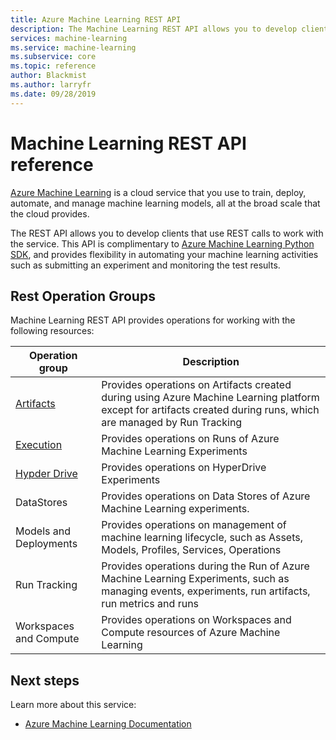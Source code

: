 ```yaml
---
title: Azure Machine Learning REST API 
description: The Machine Learning REST API allows you to develop clients that use REST calls to work with the service. This API is complimentary to Azure ML Python SDK and provides flexibility in automating your machine learning activities such as submitting an experiment and monitoring the test results. 
services: machine-learning
ms.service: machine-learning
ms.subservice: core
ms.topic: reference
author: Blackmist
ms.author: larryfr
ms.date: 09/28/2019
---
```


# Machine Learning REST API reference

[Azure Machine Learning](https://docs.microsoft.com/azure/machine-learning/) is a cloud service that you use to train, deploy, automate, and manage machine learning models, all at the broad scale that the cloud provides.

The REST API allows you to develop clients that use REST calls to work with the service. This API is complimentary to [Azure Machine Learning Python SDK](https://docs.microsoft.com/python/api/overview/azure/ml/intro?view=azure-ml-py), and provides flexibility in automating your machine learning activities such as submitting an experiment and monitoring the test results. 

## Rest Operation Groups

Machine Learning REST API provides operations for working with the following resources:

| Operation group | Description                                                        |
|-----------------|--------------------------------------------------------------------|
| [Artifacts](https://docs.microsoft.com/rest/api/machinelearningservices/artifacts?branch=mltest) | Provides operations on Artifacts created during using Azure Machine Learning platform except for artifacts created during runs, which are managed by Run Tracking|
| [Execution](https://docs.microsoft.com/rest/api/machinelearningservices/execution?branch=mltest) | Provides operations on Runs of Azure Machine Learning Experiments |
| [Hypder Drive](https://docs.microsoft.com/rest/api/machinelearningservices/hyperdrive?branch=mltest) | Provides operations on HyperDrive Experiments |
| DataStores | Provides operations on Data Stores of Azure Machine Learning experiments.|
| Models and Deployments | Provides operations on management of machine learning lifecycle, such as Assets, Models, Profiles, Services, Operations |
| Run Tracking| Provides operations during the Run of Azure Machine Learning Experiments, such as managing events, experiments, run artifacts, run metrics and runs |
| Workspaces and Compute | Provides operations on Workspaces and Compute resources of Azure Machine Learning|

## Next steps

Learn more about this service:
* [Azure Machine Learning Documentation](https://docs.microsoft.com/azure/machine-learning/)
